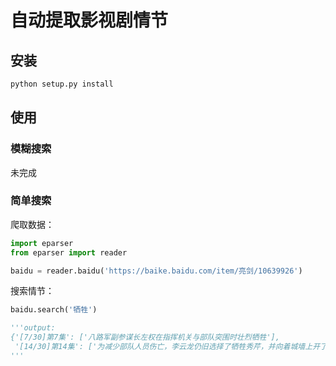 # 自动提取影视剧情节


## 安装

```bash
python setup.py install
```

## 使用

### 模糊搜索

未完成

### 简单搜索

爬取数据：

```python
import eparser
from eparser import reader

baidu = reader.baidu('https://baike.baidu.com/item/亮剑/10639926')
```

搜索情节：

```python
baidu.search('牺牲')

'''output:
{'[7/30]第7集': ['八路军副参谋长左权在指挥机关与部队突围时壮烈牺牲'],
 '[14/30]第14集': ['为减少部队人员伤亡，李云龙仍旧选择了牺牲秀芹，并向着城墙上开了炮']}
'''
```

